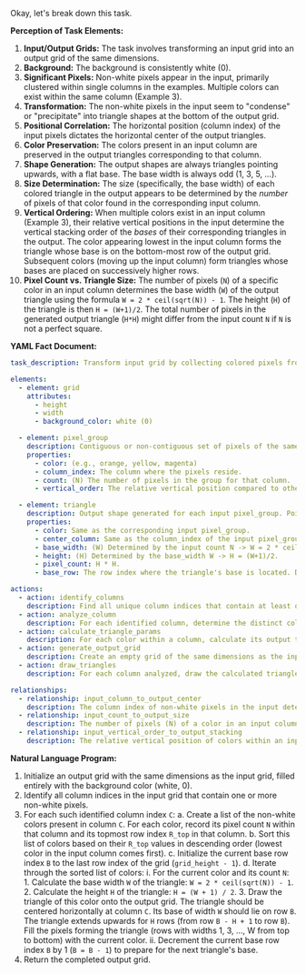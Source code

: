 Okay, let's break down this task.

**Perception of Task Elements:**

1.  **Input/Output Grids:** The task involves transforming an input grid into an output grid of the same dimensions.
2.  **Background:** The background is consistently white (0).
3.  **Significant Pixels:** Non-white pixels appear in the input, primarily clustered within single columns in the examples. Multiple colors can exist within the same column (Example 3).
4.  **Transformation:** The non-white pixels in the input seem to "condense" or "precipitate" into triangle shapes at the bottom of the output grid.
5.  **Positional Correlation:** The horizontal position (column index) of the input pixels dictates the horizontal center of the output triangles.
6.  **Color Preservation:** The colors present in an input column are preserved in the output triangles corresponding to that column.
7.  **Shape Generation:** The output shapes are always triangles pointing upwards, with a flat base. The base width is always odd (1, 3, 5, ...).
8.  **Size Determination:** The size (specifically, the base width) of each colored triangle in the output appears to be determined by the *number* of pixels of that color found in the corresponding input column.
9.  **Vertical Ordering:** When multiple colors exist in an input column (Example 3), their relative vertical positions in the input determine the vertical stacking order of the *bases* of their corresponding triangles in the output. The color appearing lowest in the input column forms the triangle whose base is on the bottom-most row of the output grid. Subsequent colors (moving up the input column) form triangles whose bases are placed on successively higher rows.
10. **Pixel Count vs. Triangle Size:** The number of pixels (`N`) of a specific color in an input column determines the base width (`W`) of the output triangle using the formula `W = 2 * ceil(sqrt(N)) - 1`. The height (`H`) of the triangle is then `H = (W+1)/2`. The total number of pixels in the generated output triangle (`H*H`) might differ from the input count `N` if `N` is not a perfect square.

**YAML Fact Document:**


```yaml
task_description: Transform input grid by collecting colored pixels from columns and forming corresponding triangles at the bottom of the output grid.

elements:
  - element: grid
    attributes:
      - height
      - width
      - background_color: white (0)

  - element: pixel_group
    description: Contiguous or non-contiguous set of pixels of the same non-white color within a single column in the input grid.
    properties:
      - color: (e.g., orange, yellow, magenta)
      - column_index: The column where the pixels reside.
      - count: (N) The number of pixels in the group for that column.
      - vertical_order: The relative vertical position compared to other colors in the same column (e.g., lowest, middle, highest based on first appearance from top).

  - element: triangle
    description: Output shape generated for each input pixel_group. Pointing upwards.
    properties:
      - color: Same as the corresponding input pixel_group.
      - center_column: Same as the column_index of the input pixel_group.
      - base_width: (W) Determined by the input count N -> W = 2 * ceil(sqrt(N)) - 1.
      - height: (H) Determined by the base_width W -> H = (W+1)/2.
      - pixel_count: H * H.
      - base_row: The row index where the triangle's base is located. Determined by the vertical_order of the corresponding input pixel_group relative to other colors in the same column, starting from the grid's bottom row.

actions:
  - action: identify_columns
    description: Find all unique column indices that contain at least one non-white pixel in the input grid.
  - action: analyze_column
    description: For each identified column, determine the distinct colors present, count the pixels (N) for each color, and establish their vertical order.
  - action: calculate_triangle_params
    description: For each color within a column, calculate its output triangle's base width (W) and height (H) based on its pixel count (N).
  - action: generate_output_grid
    description: Create an empty grid of the same dimensions as the input, filled with the background color.
  - action: draw_triangles
    description: For each column analyzed, draw the calculated triangles onto the output grid. The triangles are centered on the column index. Their bases are placed on consecutive rows starting from the bottom row of the grid, following the inverse vertical order of the colors found in the input column (lowest input color gets base on bottom row).

relationships:
  - relationship: input_column_to_output_center
    description: The column index of non-white pixels in the input determines the horizontal center of the corresponding output triangles.
  - relationship: input_count_to_output_size
    description: The number of pixels (N) of a color in an input column determines the base width (W) and height (H) of the corresponding output triangle.
  - relationship: input_vertical_order_to_output_stacking
    description: The relative vertical position of colors within an input column determines the row placement of the bases of the corresponding output triangles, starting from the bottom.
```


**Natural Language Program:**

1.  Initialize an output grid with the same dimensions as the input grid, filled entirely with the background color (white, 0).
2.  Identify all column indices in the input grid that contain one or more non-white pixels.
3.  For each such identified column index `C`:
    a.  Create a list of the non-white colors present in column `C`. For each color, record its pixel count `N` within that column and its topmost row index `R_top` in that column.
    b.  Sort this list of colors based on their `R_top` values in descending order (lowest color in the input column comes first).
    c.  Initialize the current base row index `B` to the last row index of the grid (`grid_height - 1`).
    d.  Iterate through the sorted list of colors:
        i.  For the current color and its count `N`:
            1. Calculate the base width `W` of the triangle: `W = 2 * ceil(sqrt(N)) - 1`.
            2. Calculate the height `H` of the triangle: `H = (W + 1) / 2`.
            3. Draw the triangle of this color onto the output grid. The triangle should be centered horizontally at column `C`. Its base of width `W` should lie on row `B`. The triangle extends upwards for `H` rows (from row `B - H + 1` to row `B`). Fill the pixels forming the triangle (rows with widths 1, 3, ..., W from top to bottom) with the current color.
        ii. Decrement the current base row index `B` by 1 (`B = B - 1`) to prepare for the next triangle's base.
4.  Return the completed output grid.